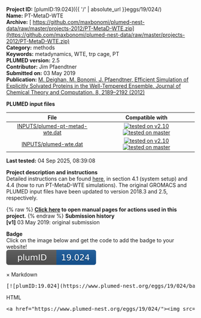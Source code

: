 **Project ID:** [plumID:19.024]({{ '/' | absolute_url }}eggs/19/024/)  
**Name:**  PT-MetaD-WTE  
**Archive:** [ https://github.com/maxbonomi/plumed-nest-data/raw/master/projects-2012/PT-MetaD-WTE.zip](https://github.com/maxbonomi/plumed-nest-data/raw/master/projects-2012/PT-MetaD-WTE.zip)  
**Category:**  methods  
**Keywords:**  metadynamics, WTE, trp cage, PT  
**PLUMED version:**  2.5  
**Contributor:**  Jim Pfaendtner  
**Submitted on:** 03 May 2019  
**Publication:** [M. Deighan, M. Bonomi, J. Pfaendtner, Efficient Simulation of Explicitly Solvated Proteins in the Well-Tempered Ensemble. Journal of Chemical Theory and Computation. 8, 2189–2192 (2012)](http://dx.doi.org/10.1021/ct300297t)  
  
**PLUMED input files**  
  
| File     | Compatible with |  
|:--------:|:--------:|  
| [INPUTS/plumed-pt-metad-wte.dat](./data/INPUTS/plumed-pt-metad-wte.dat.md) |  [![tested on v2.10](https://img.shields.io/badge/v2.10-failed-red.svg)](data/INPUTS/plumed-pt-metad-wte.dat.plumed.stderr) [![tested on master](https://img.shields.io/badge/master-failed-red.svg)](data/INPUTS/plumed-pt-metad-wte.dat.plumed_master.stderr) |  
| [INPUTS/plumed-wte.dat](./data/INPUTS/plumed-wte.dat.md) |  [![tested on v2.10](https://img.shields.io/badge/v2.10-passing-green.svg)](data/INPUTS/plumed-wte.dat.plumed.stderr) [![tested on master](https://img.shields.io/badge/master-passing-green.svg)](data/INPUTS/plumed-wte.dat.plumed_master.stderr) |  
  
**Last tested:**  04 Sep 2025, 08:39:08
  
**Project description and instructions**  
Detailed instructions can be found [here](http://dx.doi.org/10.1007/978-1-4939-1465-4_8), in section 4.1 (system setup) and 4.4 (how to run PT-MetaD-WTE simulations). The original GROMACS and PLUMED input files have been updated to version 2018.3 and 2.5, respectively. 

  
{% raw %}
<b><a href="https://www.plumed.org/doc-master/user-doc/html/actionlist/?actions=EXTERNAL,ENERGY,COORDINATION,METAD,GROUP" target="_blank">Click here</a> to open manual pages for actions used in this project.</b>
{% endraw %}
**Submission history**  
**[v1]** 03 May 2019: original submission  
  
**Badge**  
Click on the image below and get the code to add the badge to your website!  
<img src="./badge.svg" alt="plumeDnest:19.024" id="myBtn" class="badge">
<div id="myModal" class="modal">
  <div class="modal-content">
    <span class="close">&times;</span>
    Markdown<pre>[![plumID:19.024](https://www.plumed-nest.org/eggs/19/024/badge.svg)](https://www.plumed-nest.org/eggs/19/024/)</pre>
    HTML<pre>&lt;a href="https://www.plumed-nest.org/eggs/19/024/"&gt;&lt;img src="https://www.plumed-nest.org/eggs/19/024/badge.svg" alt="plumID:19.024"&gt;&lt;/a&gt;</pre>
  </div>
</div>
